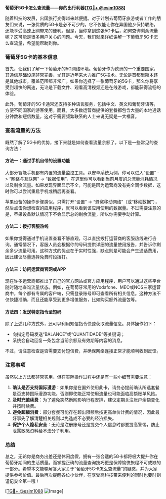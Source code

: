 **葡萄牙5G卡怎么查流量——你的出行利器[[TG💪+ @esim1088](https://t.me/s/esim1088)]**

随着科技的发展，出国旅行变得越来越便捷。对于计划去葡萄牙旅游或者工作的朋友们来说，一张优质的5G卡是必不可少的。它不仅能让你在异国他乡保持联络，还能享受高速上网带来的便利。但是，当你拿到这张5G卡后，如何查询剩余流量呢？这可能是很多用户关心的问题。今天，我们就来详细讲解一下葡萄牙5G卡怎么查流量，希望能帮助到你。

### 葡萄牙5G卡的基本信息

首先，让我们了解一下葡萄牙的5G网络环境。葡萄牙作为欧洲的一个重要国家，其通信基础设施非常完善，尤其是近年来大力推广5G技术。无论是首都里斯本还是其他城市，覆盖范围都非常广。如果你选择了一张葡萄牙的5G卡，那么你将享受到超快的网速，无论是下载文件、观看高清视频还是在线游戏，都能获得流畅的体验。

此外，葡萄牙的5G卡通常还支持多种语言服务，包括中文、英文和葡萄牙语等，方便不同国家的游客使用。而且，大多数运营商提供的套餐都包含大量的本地通话分钟数和短信数量，这对于需要频繁联系的人士来说无疑是一大福音。

### 查看流量的方法

既然了解了5G卡的优势，接下来就是如何查看流量余额了。以下是一些常见的查询方法：

#### 方法一：通过手机自带的设置功能

大部分智能手机都有内置的流量监控工具。以安卓系统为例，你可以进入“设置” -> “网络与互联网” -> “数据使用”，在这里你可以看到当前月度的总流量消耗情况以及剩余流量。如果发现界面显示不全，可能是因为运营商没有完全同步数据，这时你可以尝试重启手机或稍后再查看。

苹果设备的操作步骤类似，只需打开“设置” -> “蜂窝移动网络”（或“移动数据”），然后点击你想检查的应用程序，就可以看到该应用使用的数据量。不过需要注意的是，苹果设备默认情况下不会显示总的剩余流量，所以你需要手动计算。

#### 方法二：拨打客服热线

如果你觉得通过手机设置查看不够直观，可以直接拨打运营商的客服热线进行咨询。通常情况下，客服人员会根据你的号码提供详细的流量使用报告，并告诉你剩余多少流量可用。这种方式的优点在于实时性强，缺点则是可能会产生通话费用，因此建议尽量选择免费时段拨打。

#### 方法三：访问运营商官网或APP

现在许多运营商都推出了自己的官方网站或官方应用程序，用户可以通过这些平台随时随地查询流量状态。例如，在葡萄牙常用的Vodafone、MEO或NOS三家运营商中，每个都有专属的客户端，只需登录账号即可查看所有相关信息。这种方法不仅快捷准确，而且还能享受到更多增值服务，比如购买额外流量包等。

#### 方法四：发送特定指令至短码

除了上述几种方式外，还可以利用短信指令快速获取流量信息。具体操作如下：
- 向指定号码发送“BALANCE”或“QUANTIDADE”等关键词；
- 系统会自动回复一条包含当前余额及有效期等内容的消息。

不过，请注意检查是否需要支付短信费，并确保网络连接正常才能顺利收到反馈。

### 注意事项

虽然以上方法都非常实用，但在实际操作过程中还是有一些小细节需要注意：

1. **确认是否支持国际漫游**：如果你是在国外使用此卡，请务必提前确认所选套餐是否支持国际漫游功能，否则即使能正常使用流量也可能面临高额账单风险。
2. **及时充值续费**：为了避免突然断网影响行程安排，建议定期关注账户余额变化并按时续费。
3. **避免超额消费**：部分套餐可能存在超出限额后按更高单价计费的情况，因此最好事先了解清楚相关规则以免造成不必要的经济损失。
4. **保护个人隐私安全**：无论是注册账号还是提交个人信息时都要提高警惕，防止泄露敏感资料给不法分子利用。

### 总结

总之，无论你是商务出差还是休闲度假，拥有一张合适的5G卡都将极大提升你在葡萄牙期间的生活质量。而掌握正确的流量查询技巧更是保障愉快旅程不可或缺的一部分。希望本文能够解答大家关于“葡萄牙5G卡怎么查流量”的疑惑，并为大家提供参考价值。最后再次提醒各位小伙伴，在享受高科技带来便利的同时也要时刻谨记安全第一哦！

[[TG💪+ @esim1088](https://t.me/s/esim1088) ![Image](https://i.postimg.cc/4NQfJmqS/Snipaste-2025-05-13-00-14-12.png)]